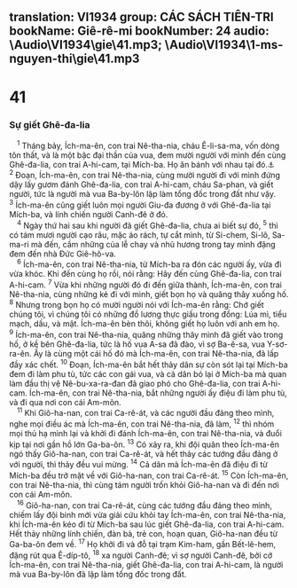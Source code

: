 translation: VI1934
group: CÁC SÁCH TIÊN-TRI
bookName: Giê-rê-mi 
bookNumber: 24
audio: \Audio\VI1934\gie\41.mp3; \Audio\VI1934\1-ms-nguyen-thi\gie\41.mp3
-------

<div class="title"><h1>41</h1><h3>Sự giết Ghê-đa-lia</h3></div>
<span class="verse gie_41_1"> <sup>1</sup> Tháng bảy, Ích-ma-ên, con trai Nê-tha-nia, cháu Ê-li-sa-ma, vốn dòng tôn thất, và là một bậc đại thần của vua, đem mười người với mình đến cùng Ghê-đa-lia, con trai A-hi-cam, tại Mích-ba. Họ ăn bánh với nhau tại đó.<a data-toggle="tooltip" data-placement="bottom" title="2Vua 25:25">⚓</a></span>
<span class="verse gie_41_2"><sup>2</sup> Đoạn, Ích-ma-ên, con trai Nê-tha-nia, cùng mười người đi với mình đứng dậy lấy gươm đánh Ghê-đa-lia, con trai A-hi-cam, cháu Sa-phan, và giết người, tức là người mà vua Ba-by-lôn lập làm tổng đốc trong đất như vậy. </span>
<span class="verse gie_41_3"><sup>3</sup> Ích-ma-ên cũng giết luôn mọi người Giu-đa đương ở với Ghê-đa-lia tại Mích-ba, và lính chiến người Canh-đê ở đó. <br/></span>
<span class="verse gie_41_4"> <sup>4</sup> Ngày thứ hai sau khi người đã giết Ghê-đa-lia, chưa ai biết sự đó, </span>
<span class="verse gie_41_5"><sup>5</sup> thì có tám mươi người cạo râu, mặc áo rách, tự cắt mình, từ Si-chem, Si-lô, Sa-ma-ri mà đến, cầm những của lễ chay và nhũ hương trong tay mình đặng đem đến nhà Đức Giê-hô-va. <br/></span>
<span class="verse gie_41_6"> <sup>6</sup> Ích-ma-ên, con trai Nê-tha-nia, từ Mích-ba ra đón các người ấy, vừa đi vừa khóc. Khi đến cùng họ rồi, nói rằng: Hãy đến cùng Ghê-đa-lia, con trai A-hi-cam. </span>
<span class="verse gie_41_7"><sup>7</sup> Vừa khi những người đó đi đến giữa thành, Ích-ma-ên, con trai Nê-tha-nia, cùng những kẻ đi với mình, giết bọn họ và quăng thây xuống hố. </span>
<span class="verse gie_41_8"><sup>8</sup> Nhưng trong bọn họ có mười người nói với Ích-ma-ên rằng: Chớ giết chúng tôi, vì chúng tôi có những đồ lương thực giấu trong đồng: Lúa mì, tiểu mạch, dầu, và mật. Ích-ma-ên bèn thôi, không giết họ luôn với anh em họ. </span>
<span class="verse gie_41_9"><sup>9</sup> Ích-ma-ên, con trai Nê-tha-nia, quăng những thây mình đã giết vào trong hố, ở kề bên Ghê-đa-lia, tức là hố vua A-sa đã đào, vì sợ Ba-ê-sa, vua Y-sơ-ra-ên. Ấy là cùng một cái hố đó mà Ích-ma-ên, con trai Nê-tha-nia, đã lấp đầy xác chết. </span>
<span class="verse gie_41_10"><sup>10</sup> Đoạn, Ích-ma-ên bắt hết thảy dân sự còn sót lại tại Mích-ba đem đi làm phu tù, tức các con gái vua, và cả dân bỏ lại ở Mích-ba mà quan làm đầu thị vệ Nê-bu-xa-ra-đan đã giao phó cho Ghê-đa-lia, con trai A-hi-cam. Ích-ma-ên, con trai Nê-tha-nia, bắt những người ấy điệu đi làm phu tù, và đi qua nơi con cái Am-môn. <br/></span>
<span class="verse gie_41_11"> <sup>11</sup> Khi Giô-ha-nan, con trai Ca-rê-át, và các người đầu đảng theo mình, nghe mọi điều ác mà Ích-ma-ên, con trai Nê-tha-nia, đã làm, </span>
<span class="verse gie_41_12"><sup>12</sup> thì nhóm mọi thủ hạ mình lại và khởi đi đánh Ích-ma-ên, con trai Nê-tha-nia, và đuổi kịp tại nơi gần hồ lớn Ga-ba-ôn. </span>
<span class="verse gie_41_13"><sup>13</sup> Có xảy ra, khi đội quân theo Ích-ma-ên ngó thấy Giô-ha-nan, con trai Ca-rê-át, và hết thảy các tướng đầu đảng ở với người, thì thảy đều vui mừng. </span>
<span class="verse gie_41_14"><sup>14</sup> Cả dân mà Ích-ma-ên đã điệu đi từ Mích-ba đều trở mặt về với Giô-ha-nan, con trai Ca-rê-át. </span>
<span class="verse gie_41_15"><sup>15</sup> Còn Ích-ma-ên, con trai Nê-tha-nia, thì cùng tám người trốn khỏi Giô-ha-nan và đi đến nơi con cái Am-môn. <br/></span>
<span class="verse gie_41_16"> <sup>16</sup> Giô-ha-nan, con trai Ca-rê-át, cùng các tướng đầu đảng theo mình, chiếm lấy đội binh mới vừa giải cứu khỏi tay Ích-ma-ên, con trai Nê-tha-nia, khi Ích-ma-ên kéo đi từ Mích-ba sau lúc giết Ghê-đa-lia, con trai A-hi-cam. Hết thảy những lính chiến, đàn bà, trẻ con, hoạn quan, Giô-ha-nan đều từ Ga-ba-ôn đem về. </span>
<span class="verse gie_41_17"><sup>17</sup> Họ khởi đi và đỗ tại trạm Kim-ham, gần Bết-lê-hem, đặng rút qua Ê-díp-tô, </span>
<span class="verse gie_41_18"><sup>18</sup> xa người Canh-đê; vì sợ người Canh-đê, bởi cớ Ích-ma-ên, con trai Nê-tha-nia, giết Ghê-đa-lia, con trai A-hi-cam, là người mà vua Ba-by-lôn đã lập làm tổng đốc trong đất. <br/></span>
